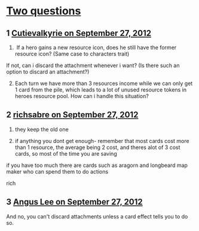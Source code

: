 # [Two questions](https://community.fantasyflightgames.com/topic/71838-two-questions/)

## 1 [Cutievalkyrie on September 27, 2012](https://community.fantasyflightgames.com/topic/71838-two-questions/?do=findComment&comment=701141)

1.  If a hero gains a new resource icon, does he still have the former resource icon? (Same case to characters trait)

If not, can i discard the attachment whenever i want? (Is there such an option to discard an attachment?)

2. Each turn we have more than 3 resources income while we can only get 1 card from the pile, which leads to a lot of unused resource tokens in heroes resource pool. How can i handle this situation?

## 2 [richsabre on September 27, 2012](https://community.fantasyflightgames.com/topic/71838-two-questions/?do=findComment&comment=701149)

1. they keep the old one

2. if anything you dont get enough- remember that most cards cost more than 1 resource, the average being 2 cost, and theres alot of 3 cost cards, so most of the time you are saving

if you have too much there are cards such as aragorn and longbeard map maker who can spend them to do actions

rich

## 3 [Angus Lee on September 27, 2012](https://community.fantasyflightgames.com/topic/71838-two-questions/?do=findComment&comment=701222)

And no, you can't discard attachments unless a card effect tells you to do so.

